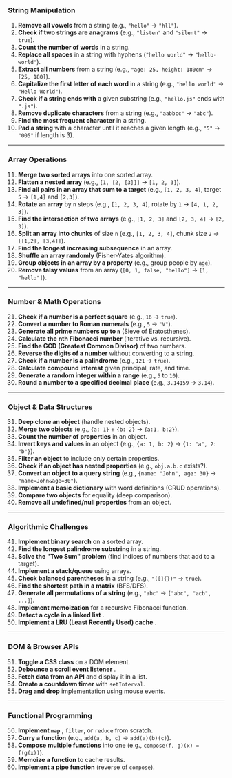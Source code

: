 ### **String Manipulation**

1. **Remove all vowels** from a string (e.g., `"hello"` → `"hll"`).
2. **Check if two strings are anagrams** (e.g., `"listen"` and `"silent"` → `true`).
3. **Count the number of words** in a string.
4. **Replace all spaces** in a string with hyphens (`"hello world"` → `"hello-world"`).
5. **Extract all numbers** from a string (e.g., `"age: 25, height: 180cm"` → `[25, 180]`).
6. **Capitalize the first letter of each word** in a string (e.g., `"hello world"` → `"Hello World"`).
7. **Check if a string ends with** a given substring (e.g., `"hello.js"` ends with `".js"`).
8. **Remove duplicate characters** from a string (e.g., `"aabbcc"` → `"abc"`).
9. **Find the most frequent character** in a string.
10. **Pad a string** with a character until it reaches a given length (e.g., `"5"` → `"005"` if length is 3).

---

### **Array Operations**

11. **Merge two sorted arrays** into one sorted array.
12. **Flatten a nested array** (e.g., `[1, [2, [3]]]` → `[1, 2, 3]`).
13. **Find all pairs in an array that sum to a target** (e.g., `[1, 2, 3, 4]`, target `5` → `[1,4]` and `[2,3]`).
14. **Rotate an array** by `n` steps (e.g., `[1, 2, 3, 4]`, rotate by `1` → `[4, 1, 2, 3]`).
15. **Find the intersection of two arrays** (e.g., `[1, 2, 3]` and `[2, 3, 4]` → `[2, 3]`).
16. **Split an array into chunks** of size `n` (e.g., `[1, 2, 3, 4]`, chunk size `2` → `[[1,2], [3,4]]`).
17. **Find the longest increasing subsequence** in an array.
18. **Shuffle an array randomly** (Fisher-Yates algorithm).
19. **Group objects in an array by a property** (e.g., group people by `age`).
20. **Remove falsy values** from an array (`[0, 1, false, "hello"]` → `[1, "hello"]`).

---

### **Number & Math Operations**

21. **Check if a number is a perfect square** (e.g., `16` → `true`).
22. **Convert a number to Roman numerals** (e.g., `5` → `"V"`).
23. **Generate all prime numbers up to `n`** (Sieve of Eratosthenes).
24. **Calculate the nth Fibonacci number** (iterative vs. recursive).
25. **Find the GCD (Greatest Common Divisor)** of two numbers.
26. **Reverse the digits of a number** without converting to a string.
27. **Check if a number is a palindrome** (e.g., `121` → `true`).
28. **Calculate compound interest** given principal, rate, and time.
29. **Generate a random integer within a range** (e.g., `5` to `10`).
30. **Round a number to a specified decimal place** (e.g., `3.14159` → `3.14`).

---

### **Object & Data Structures**

31. **Deep clone an object** (handle nested objects).
32. **Merge two objects** (e.g., `{a: 1}` + `{b: 2}` → `{a:1, b:2}`).
33. **Count the number of properties** in an object.
34. **Invert keys and values** in an object (e.g., `{a: 1, b: 2}` → `{1: "a", 2: "b"}`).
35. **Filter an object** to include only certain properties.
36. **Check if an object has nested properties** (e.g., `obj.a.b.c` exists?).
37. **Convert an object to a query string** (e.g., `{name: "John", age: 30}` → `"name=John&age=30"`).
38. **Implement a basic dictionary** with word definitions (CRUD operations).
39. **Compare two objects** for equality (deep comparison).
40. **Remove all undefined/null properties** from an object.

---

### **Algorithmic Challenges**

41. **Implement binary search** on a sorted array.
42. **Find the longest palindrome substring** in a string.
43. **Solve the "Two Sum" problem** (find indices of numbers that add to a target).
44. **Implement a stack/queue** using arrays.
45. **Check balanced parentheses** in a string (e.g., `"([]{})"` → `true`).
46. **Find the shortest path in a matrix** (BFS/DFS).
47. **Generate all permutations of a string** (e.g., `"abc"` → `["abc", "acb", ...]`).
48. **Implement memoization** for a recursive Fibonacci function.
49. **Detect a cycle in a linked list** .
50. **Implement a LRU (Least Recently Used) cache** .

---

### **DOM & Browser APIs**

51. **Toggle a CSS class** on a DOM element.
52. **Debounce a scroll event listener** .
53. **Fetch data from an API** and display it in a list.
54. **Create a countdown timer** with `setInterval`.
55. **Drag and drop** implementation using mouse events.

---

### **Functional Programming**

56. **Implement `map`** , `filter`, or `reduce` from scratch.
57. **Curry a function** (e.g., `add(a, b, c)` → `add(a)(b)(c)`).
58. **Compose multiple functions** into one (e.g., `compose(f, g)(x) = f(g(x))`).
59. **Memoize a function** to cache results.
60. **Implement a pipe function** (reverse of `compose`).
